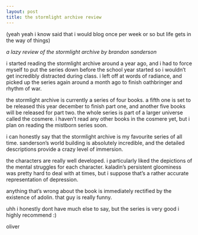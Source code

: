 ```yaml
---
layout: post
title: the stormlight archive review
---
```

(yeah yeah i know said that i would blog once per week or so but life gets in the way of things)

*a lazy review of the stormlight archive by brandon sanderson*

i started reading the stormlight archive around a year ago, and i had to force myself to put the series down before the school year started so i wouldn’t get incredibly distracted during class. i left off at words of radiance, and picked up the series again around a month ago to finish oathbringer and rhythm of war. 

the stormlight archive is currently a series of four books. a fifth one is set to be released this year december to finish part one, and another five books will be released for part two. the whole series is part of a larger universe called the cosmere. i haven’t read any other books in the cosmere yet, but i plan on reading the mistborn series soon.

i can honestly say that the stormlight archive is my favourite series of all time. sanderson’s world building is absolutely incredible, and the detailed descriptions provide a crazy level of immersion. 

the characters are really well developed. i particularly liked the depictions of the mental struggles for each character. kaladin’s persistent gloominess was pretty hard to deal with at times, but i suppose that’s a rather accurate representation of depression. 

anything that’s wrong about the book is immediately rectified by the existence of adolin. that guy is really funny.

uhh i honestly dont have much else to say, but the series is very good i highly recommend :)

oliver